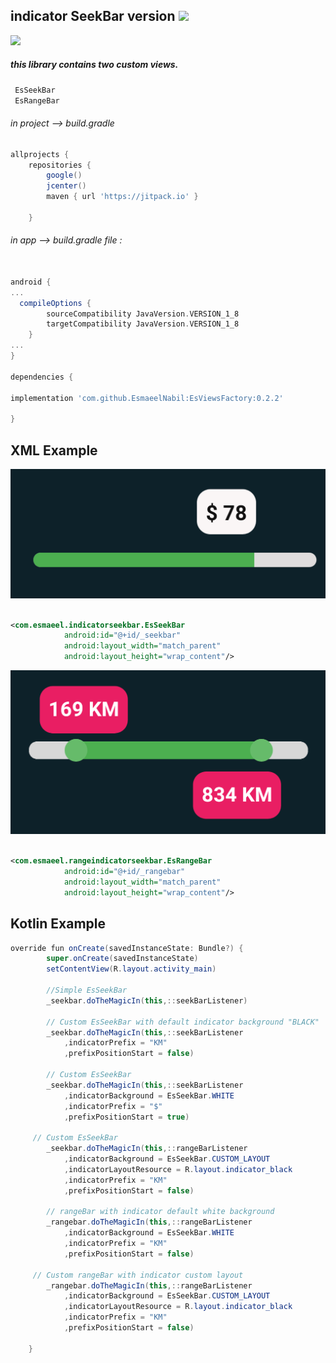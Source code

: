 ## indicator SeekBar version <img src="https://jitpack.io/v/EsmaeelNabil/EsIndicatorSeekBar.svg">

![](static/lightanddark.jpg)

##### this library contains two custom views.

```gradle
 EsSeekBar
 EsRangeBar
```


###### in project --> build.gradle

```gradle
allprojects {
    repositories {
        google()
        jcenter()
        maven { url 'https://jitpack.io' }

    }
```
###### in app --> build.gradle file :

```gradle

android {
...
  compileOptions {
        sourceCompatibility JavaVersion.VERSION_1_8
        targetCompatibility JavaVersion.VERSION_1_8
    }
...
}

dependencies {

implementation 'com.github.EsmaeelNabil:EsViewsFactory:0.2.2'

}
```

XML Example
--------------
![](static/seekbar.png)


```xml

<com.esmaeel.indicatorseekbar.EsSeekBar
			android:id="@+id/_seekbar"
			android:layout_width="match_parent"
			android:layout_height="wrap_content"/>

```

![](static/rangbar.png)


```xml

<com.esmaeel.rangeindicatorseekbar.EsRangeBar
			android:id="@+id/_rangebar"
			android:layout_width="match_parent"
			android:layout_height="wrap_content"/>

```

Kotlin Example
--------------

```java
override fun onCreate(savedInstanceState: Bundle?) {
        super.onCreate(savedInstanceState)
        setContentView(R.layout.activity_main)

        //Simple EsSeekBar
        _seekbar.doTheMagicIn(this,::seekBarListener)
        
        // Custom EsSeekBar with default indicator background "BLACK"
        _seekbar.doTheMagicIn(this,::seekBarListener
            ,indicatorPrefix = "KM"
            ,prefixPositionStart = false)
        
        // Custom EsSeekBar
        _seekbar.doTheMagicIn(this,::seekBarListener
            ,indicatorBackground = EsSeekBar.WHITE
            ,indicatorPrefix = "$"
            ,prefixPositionStart = true)
           
	 // Custom EsSeekBar
        _seekbar.doTheMagicIn(this,::rangeBarListener
            ,indicatorBackground = EsSeekBar.CUSTOM_LAYOUT
            ,indicatorLayoutResource = R.layout.indicator_black
            ,indicatorPrefix = "KM"
            ,prefixPositionStart = false)
            
        // rangeBar with indicator default white background
        _rangebar.doTheMagicIn(this,::rangeBarListener
            ,indicatorBackground = EsSeekBar.WHITE
            ,indicatorPrefix = "KM"
            ,prefixPositionStart = false)
	    
	 // Custom rangeBar with indicator custom layout 
        _rangebar.doTheMagicIn(this,::rangeBarListener
            ,indicatorBackground = EsSeekBar.CUSTOM_LAYOUT
            ,indicatorLayoutResource = R.layout.indicator_black
            ,indicatorPrefix = "KM"
            ,prefixPositionStart = false)

    }
```
